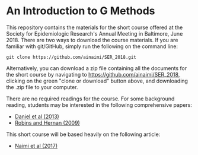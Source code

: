 
<!-- README.md is generated from README.Rmd. Please edit that file -->
An Introduction to G Methods
============================

This repository contains the materials for the short course offered at the Society for Epidemiologic Research's Annual Meeting in Baltimore, June 2018. There are two ways to download the course materials. If you are familiar with git/GitHub, simply run the following on the command line:

    git clone https://github.com/ainaimi/SER_2018.git

Alternatively, you can download a zip file containing all the documents for the short course by navigating to <https://github.com/ainaimi/SER_2018>, clicking on the green "clone or download" button above, and downloading the .zip file to your computer.

There are no required readings for the course. For some background reading, students may be interested in the following comprehensive papers:

-   [Daniel et al (2013)](http://onlinelibrary.wiley.com/doi/10.1002/sim.5686/abstract)
-   [Robins and Hernan (2009)](https://cdn1.sph.harvard.edu/wp-content/uploads/sites/343/2013/03/abc.pdf)

This short course will be based heavily on the following article:

-   [Naimi et al (2017)](https://www.ashleyisaacnaimi.com/uploads/3/9/8/7/39872745/naimi_et_al_2017_ije.pdf)

